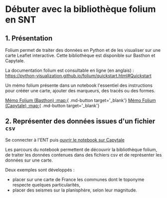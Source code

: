 # Débuter avec la bibliothèque folium en SNT

## 1. Présentation

Folium permet de traiter des données en Python et de les visualiser sur une carte Leaflet interactive. Cette bibliothèque est disponible sur Basthon et Capytale.

La documentation folium est consultable en ligne (en anglais) : https://python-visualization.github.io/folium/quickstart.html#Quickstart

Un mémo folium présente dans un notebook l'essentiel des instructions pour crééer une carte, ajouter des marqueurs, des tracés ou des formes.

[Mémo Folium (Basthon) :map:](https://notebook.basthon.fr/?from=https://raw.githubusercontent.com/nweibel/jupyter/master/memo_folium.ipynb){ .md-button target='_blank'}
[Mémo Folium (Capytale) :map:](https://capytale2.ac-paris.fr/basthon/notebook/?id=393903){ .md-button target='_blank'}

## 2. Représenter des données issues d'un fichier `csv`
Se connecter à l'ENT puis [ouvrir le notebook sur Capytale](https://capytale2.ac-paris.fr/basthon/notebook/?id=398112)

Les parcours du notebook permettent de découvrir la bibliothèque folium, de traiter les données contenues dans des fichiers csv et de représenter les données sur une carte.  

Deux exemples sont développés :

- placer sur une carte de France les communes dont le toponyme respecte quelques particularités,
- placer des seismes sur la planisphère, selon leur magnitude.
